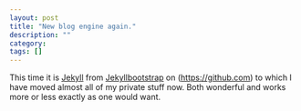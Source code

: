 ```yaml
---
layout: post
title: "New blog engine again."
description: ""
category: 
tags: []
---
```

This time it is [Jekyll](http://jekyllrb.com/) from
[Jekyllbootstrap](http://jekyllbootstrap.com/) on (https://github.com)
to which I have moved almost all of my private stuff now. Both
wonderful and works more or less exactly as one would want.
